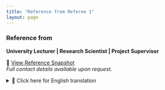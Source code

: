 ```yaml
---
title: "Reference from Referee 1"
layout: page
---
```


### Reference from
**University Lecturer | Research Scientist | Project Supervisor**

📄 [View Reference Snapshot](/assets/snapshot1.png)  
*Full contact details available upon request.*


<details>
<summary>🔄 Click here for English translation</summary>

<br>

"...I am convinced that Ms. Aumayr will continue to pursue her path in research and development with great commitment and success in the future. She is an extremely motivated, reliable, and reflective personality who approaches challenges with curiosity and perseverance.

I therefore unreservedly and with great appreciation recommend Ms. Aumayr for scientific positions, further study programs, or activities in international research institutions..."

</details>

